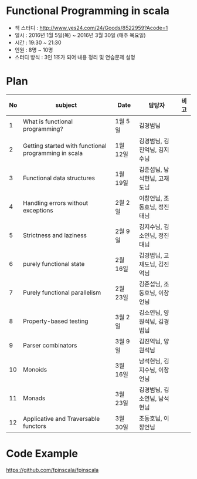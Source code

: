 # Functional Programming in scala

* 책 스터디 : http://www.yes24.com/24/Goods/8522959?Acode=1
* 일시 : 2016년 1월 5일(목) ~ 2016년 3월 30일 (매주 목요일)
* 시간 : 19:30 ~ 21:30
* 인원 : 8명 ~ 10명
* 스터디 방식 : 3인 1조가 되어 내용 정리 및 연습문제 설명 

# Plan

| No | subject | Date | 담당자 | 비고 |
|----|----|----|----|----|
| 1 | What is functional programming? | 1월 5일 | 김경범님 |  |
| 2 | Getting started with functional programming in scala | 1월 12일 | 김경범님, 김진억님, 김지수님 |  |
| 3 | Functional data structures | 1월 19일 | 김준섭님, 남석현님, 고재도님 |  |
| 4 | Handling errors without exceptions | 2월 2일 | 이창언님, 조동호님, 정진태님 |  |
| 5 | Strictness and laziness | 2월 9일 | 김지수님, 김소연님, 정진태님 |  |
| 6 | purely functional state | 2월 16일 | 김경범님, 고재도님, 김진억님 |  |
| 7 | Purely functional parallelism | 2월 23일 | 김준섭님, 조동호님, 이창언님 |  |
| 8 | Property-based testing | 3월 2일 |김소연님, 양원석님, 김경범님 |  |
| 9 | Parser combinators | 3월 9일 | 김진억님, 양원석님 |  |
| 10 | Monoids | 3월 16일 | 남석현님, 김지수님, 이창언님 |  |
| 11 | Monads | 3월 23일 | 김경범님, 김소연님, 남석현님 |  |
| 12 | Applicative and Traversable functors | 3월 30일 | 조동호님, 이창언님 |  |


# Code Example

https://github.com/fpinscala/fpinscala
